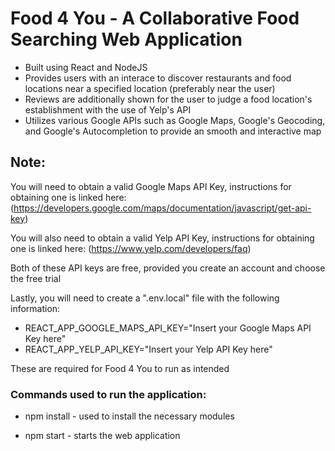 # Food 4 You - A Collaborative Food Searching Web Application

- Built using React and NodeJS
- Provides users with an interace to discover restaurants and food locations near a specified location (preferably near the user)
- Reviews are additionally shown for the user to judge a food location's establishment with the use of Yelp's API
- Utilizes various Google APIs such as Google Maps, Google's Geocoding, and Google's Autocompletion to provide an smooth and interactive map

## Note:

You will need to obtain a valid Google Maps API Key, instructions for obtaining one is linked here:
(https://developers.google.com/maps/documentation/javascript/get-api-key)

You will also need to obtain a valid Yelp API Key, instructions for obtaining one is linked here:
(https://www.yelp.com/developers/faq)

Both of these API keys are free, provided you create an account and choose the free trial

Lastly, you will need to create a ".env.local" file with the following information:

* REACT_APP_GOOGLE_MAPS_API_KEY="Insert your Google Maps API Key here"
* REACT_APP_YELP_API_KEY="Insert your Yelp API Key here"

These are required for Food 4 You to run as intended

### Commands used to run the application:

* npm install - used to install the necessary modules 

* npm start - starts the web application





